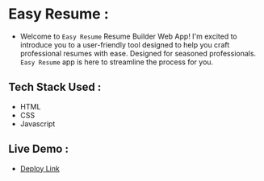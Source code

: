 # Easy Resume :

- Welcome to `Easy Resume` Resume Builder Web App! I'm excited to introduce you to a user-friendly tool designed to help you craft professional resumes with ease. Designed for seasoned professionals. `Easy Resume` app is here to streamline the process for you.

## Tech Stack Used :

- HTML
- CSS
- Javascript

## Live Demo :

- [Deploy Link](https://easy-resume-web.netlify.app/)
